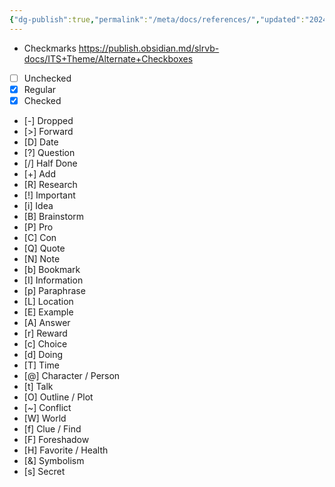 ```yaml
---
{"dg-publish":true,"permalink":"/meta/docs/references/","updated":"2024-10-29T14:08:02.094-07:00"}
---
```



- Checkmarks https://publish.obsidian.md/slrvb-docs/ITS+Theme/Alternate+Checkboxes
- [ ] Unchecked
- [x] Regular 
- [X] Checked
- [-] Dropped
- [>] Forward
- [D] Date
- [?] Question
- [/] Half Done
- [+] Add 
- [R] Research 
- [!] Important 
- [i] Idea 
- [B] Brainstorm 
- [P] Pro 
- [C] Con 
- [Q] Quote 
- [N] Note 
- [b] Bookmark 
- [I] Information 
- [p] Paraphrase 
- [L] Location 
- [E] Example 
- [A] Answer 
- [r] Reward 
- [c] Choice 
- [d] Doing 
- [T] Time 
- [@] Character / Person 
- [t] Talk 
- [O] Outline / Plot 
- [~] Conflict 
- [W] World 
- [f] Clue / Find 
- [F] Foreshadow 
- [H] Favorite / Health 
- [&] Symbolism 
- [s] Secret